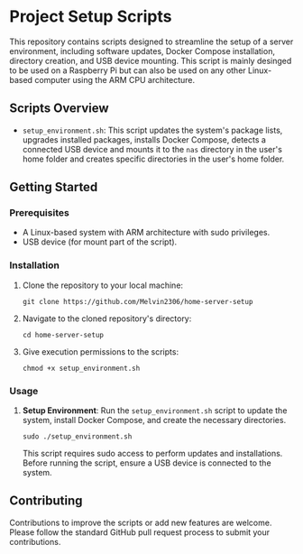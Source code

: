 # Project Setup Scripts

This repository contains scripts designed to streamline the setup of a server environment, including software updates, Docker Compose installation, directory creation, and USB device mounting. This script is mainly desinged to be used on a Raspberry Pi but can also be used on any other Linux-based computer using the ARM CPU architecture.

## Scripts Overview

- `setup_environment.sh`: This script updates the system's package lists, upgrades installed packages, installs Docker Compose, detects a connected USB device and mounts it to the `nas` directory in the user's home folder and creates specific directories in the user's home folder.

## Getting Started

### Prerequisites

- A Linux-based system with ARM architecture with sudo privileges.
- USB device (for mount part of the script).

### Installation

1. Clone the repository to your local machine:

   ```
   git clone https://github.com/Melvin2306/home-server-setup
   ```

2. Navigate to the cloned repository's directory:

   ```
   cd home-server-setup
   ```

3. Give execution permissions to the scripts:

   ```
   chmod +x setup_environment.sh
   ```

### Usage

1. **Setup Environment**: Run the `setup_environment.sh` script to update the system, install Docker Compose, and create the necessary directories.

   ```
   sudo ./setup_environment.sh
   ```

   This script requires sudo access to perform updates and installations. Before running the script, ensure a USB device is connected to the system. 

## Contributing

Contributions to improve the scripts or add new features are welcome. Please follow the standard GitHub pull request process to submit your contributions.
